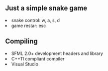 <h2>Just a simple snake game</h2>
<il>
    <li>snake control: w, a, s, d</li>
    <li>game restar: esc</li>
</il>

<h2>Compiling</h2>
<il>
    <li>SFML 2.0+ development headers and library</li>
    <li>C++11 compliant compiler</li>
    <li>Visual Studio</li>
</il>
